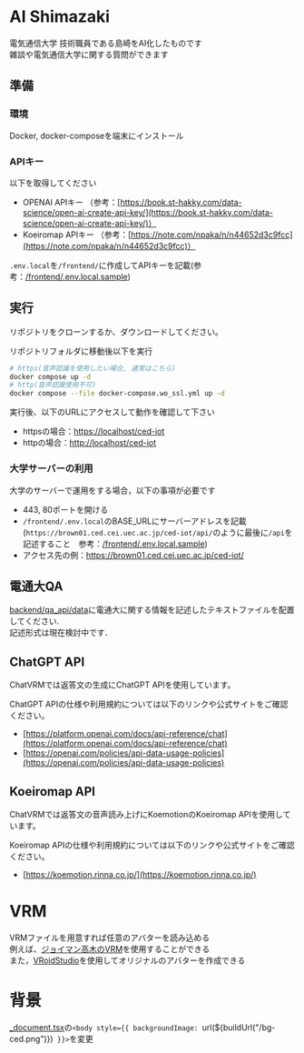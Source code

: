 # AI Shimazaki
電気通信大学 技術職員である島崎をAI化したものです  
雑談や電気通信大学に関する質問ができます

## 準備
### 環境
Docker, docker-composeを端末にインストール
### APIキー
以下を取得してください
- OPENAI APIキー （参考：[https://book.st-hakky.com/data-science/open-ai-create-api-key/](https://book.st-hakky.com/data-science/open-ai-create-api-key/)）
- Koeiromap APIキー （参考：[https://note.com/npaka/n/n44652d3c9fcc](https://note.com/npaka/n/n44652d3c9fcc)）

`.env.local`を`/frontend/`に作成してAPIキーを記載(参考：[/frontend/.env.local.sample](/frontend/.env.local.sample))  

## 実行
リポジトリをクローンするか、ダウンロードしてください。  

リポジトリフォルダに移動後以下を実行

```bash
# https(音声認識を使用したい場合, 通常はこちら)
docker compose up -d
# http(音声認識使用不可)
docker compose --file docker-compose.wo_ssl.yml up -d
```

実行後、以下のURLにアクセスして動作を確認して下さい  
- httpsの場合：[https://localhost/ced-iot](https://localhost/ced-iot)  
- httpの場合：[http://localhost/ced-iot](http://localhost/ced-iot) 

### 大学サーバーの利用
大学のサーバーで運用をする場合，以下の事項が必要です
- 443, 80ポートを開ける
- `/frontend/.env.local`のBASE_URLにサーバーアドレスを記載(`https://brown01.ced.cei.uec.ac.jp/ced-iot/api/`のように最後に`/api`を記述すること　参考：[/frontend/.env.local.sample](/frontend/.env.local.sample))  
- アクセス先の例：https://brown01.ced.cei.uec.ac.jp/ced-iot/

## 電通大QA
[backend/qa_api/data](backend/qa_api/data)に電通大に関する情報を記述したテキストファイルを配置してください.  
記述形式は現在検討中です．

## ChatGPT API

ChatVRMでは返答文の生成にChatGPT APIを使用しています。

ChatGPT APIの仕様や利用規約については以下のリンクや公式サイトをご確認ください。

- [https://platform.openai.com/docs/api-reference/chat](https://platform.openai.com/docs/api-reference/chat)
- [https://openai.com/policies/api-data-usage-policies](https://openai.com/policies/api-data-usage-policies)


## Koeiromap API
ChatVRMでは返答文の音声読み上げにKoemotionのKoeiromap APIを使用しています。

Koeiromap APIの仕様や利用規約については以下のリンクや公式サイトをご確認ください。

- [https://koemotion.rinna.co.jp/](https://koemotion.rinna.co.jp/)

# VRM
VRMファイルを用意すれば任意のアバターを読み込める  
例えば、[ジョイマン高木のVRM](https://campaign.showroom-live.com/takagi/)を使用することができる  
また，[VRoidStudio](https://vroid.com/studio)を使用してオリジナルのアバターを作成できる

# 背景
[_document.tsx](src/pages/_document.tsx)の`<body style={{ backgroundImage: `url(${buildUrl("/bg-ced.png")})` }}>`を変更
